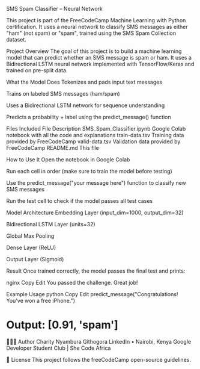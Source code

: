 SMS Spam Classifier – Neural Network

This project is part of the FreeCodeCamp Machine Learning with Python certification. It uses a neural network to classify SMS messages as either "ham" (not spam) or "spam", trained using the SMS Spam Collection dataset.

Project Overview
The goal of this project is to build a machine learning model that can predict whether an SMS message is spam or ham. It uses a Bidirectional LSTM neural network implemented with TensorFlow/Keras and trained on pre-split data.

What the Model Does
Tokenizes and pads input text messages

Trains on labeled SMS messages (ham/spam)

Uses a Bidirectional LSTM network for sequence understanding

Predicts a probability + label using the predict_message() function

Files Included
File	Description
SMS_Spam_Classifier.ipynb	Google Colab notebook with all the code and explanations
train-data.tsv	Training data provided by FreeCodeCamp
valid-data.tsv	Validation data provided by FreeCodeCamp
README.md	This file

How to Use It
Open the notebook in Google Colab

Run each cell in order (make sure to train the model before testing)

Use the predict_message("your message here") function to classify new SMS messages

Run the test cell to check if the model passes all test cases

Model Architecture
Embedding Layer (input_dim=1000, output_dim=32)

Bidirectional LSTM Layer (units=32)

Global Max Pooling

Dense Layer (ReLU)

Output Layer (Sigmoid)

Result
Once trained correctly, the model passes the final test and prints:

nginx
Copy
Edit
You passed the challenge. Great job!

Example Usage
python
Copy
Edit
predict_message("Congratulations! You've won a free iPhone.")
# Output: [0.91, 'spam']
👩🏽‍💻 Author
Charity Nyambura Githogora
LinkedIn • Nairobi, Kenya
Google Developer Student Club | She Code Africa

📜 License
This project follows the freeCodeCamp open-source guidelines.

